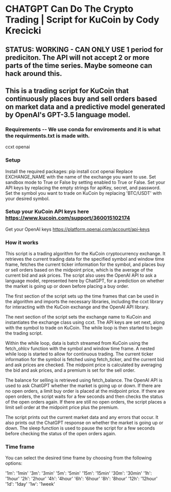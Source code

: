 # CHATGPT Can Do The Crypto Trading | Script for KuCoin by Cody Krecicki

## STATUS: WORKING - CAN ONLY USE 1 period for prediciton. The API will not accept 2 or more parts of the time series. Maybe someone can hack around this.

## This is a trading script for KuCoin that continuously places buy and sell orders based on market data and a predictive model generated by OpenAI's GPT-3.5 language model.

### Requirements -- We use conda for enviroments and it is what the requirments.txt is made with.
ccxt
openai

### Setup
Install the required packages: pip install ccxt openai
Replace EXCHANGE_NAME with the name of the exchange you want to use.
Set sandbox mode to True or False by setting enabled to True or False.
Set your API keys by replacing the empty strings for apiKey, secret, and password.
Set the symbol you want to trade on KuCoin by replacing 'BTC/USDT' with your desired symbol.

### Setup your KuCoin API keys here https://www.kucoin.com/support/360015102174
Get your OpenAI keys https://platform.openai.com/account/api-keys

### How it works
This script is a trading algorithm for the KuCoin cryptocurrency exchange. It retrieves the current trading data for the specified symbol and window time frame, fetches the current ticker information for the symbol, and places buy or sell orders based on the midpoint price, which is the average of the current bid and ask prices. The script also uses the OpenAI API to ask a language model, represented here by ChatGPT, for a prediction on whether the market is going up or down before placing a buy order.

The first section of the script sets up the time frames that can be used in the algorithm and imports the necessary libraries, including the ccxt library for interacting with the KuCoin exchange and the OpenAI API library.

The next section of the script sets the exchange name to KuCoin and instantiates the exchange class using ccxt. The API keys are set next, along with the symbol to trade on KuCoin. The while loop is then started to begin the trading script.

Within the while loop, data is batch streamed from KuCoin using the fetch_ohlcv function with the symbol and window time frame. A nested while loop is started to allow for continuous trading. The current ticker information for the symbol is fetched using fetch_ticker, and the current bid and ask prices are checked. The midpoint price is calculated by averaging the bid and ask prices, and a premium is set for the sell order.

The balance for selling is retrieved using fetch_balance. The OpenAI API is used to ask ChatGPT whether the market is going up or down. If there are no open orders, a limit buy order is placed at the midpoint price. If there are open orders, the script waits for a few seconds and then checks the status of the open orders again. If there are still no open orders, the script places a limit sell order at the midpoint price plus the premium.

The script prints out the current market data and any errors that occur. It also prints out the ChatGPT response on whether the market is going up or down. The sleep function is used to pause the script for a few seconds before checking the status of the open orders again.

### Time frame
You can select the desired time frame by choosing from the following options:

'1m': '1min'
'3m': '3min'
'5m': '5min'
'15m': '15min'
'30m': '30min'
'1h': '1hour'
'2h': '2hour'
'4h': '4hour'
'6h': '6hour'
'8h': '8hour'
'12h': '12hour'
'1d': '1day'
'1w': '1week'
